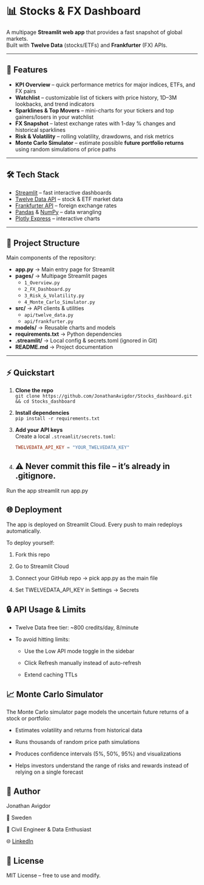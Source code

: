 # 📊 Stocks & FX Dashboard

A multipage **Streamlit web app** that provides a fast snapshot of global markets.  
Built with **Twelve Data** (stocks/ETFs) and **Frankfurter** (FX) APIs.

---

## 🚀 Features

- **KPI Overview** – quick performance metrics for major indices, ETFs, and FX pairs  
- **Watchlist** – customizable list of tickers with price history, 1D–3M lookbacks, and trend indicators  
- **Sparklines & Top Movers** – mini-charts for your tickers and top gainers/losers in your watchlist  
- **FX Snapshot** – latest exchange rates with 1-day % changes and historical sparklines  
- **Risk & Volatility** – rolling volatility, drawdowns, and risk metrics  
- **Monte Carlo Simulator** – estimate possible **future portfolio returns** using random simulations of price paths  

---

## 🛠️ Tech Stack

- [Streamlit](https://streamlit.io/) – fast interactive dashboards  
- [Twelve Data API](https://twelvedata.com/) – stock & ETF market data  
- [Frankfurter API](https://www.frankfurter.app/) – foreign exchange rates  
- [Pandas](https://pandas.pydata.org/) & [NumPy](https://numpy.org/) – data wrangling  
- [Plotly Express](https://plotly.com/python/plotly-express/) – interactive charts  

---

## 📂 Project Structure

Main components of the repository:

- **app.py** → Main entry page for Streamlit  
- **pages/** → Multipage Streamlit pages  
  - `1_Overview.py`  
  - `2_FX_Dashboard.py`  
  - `3_Risk_&_Volatility.py`  
  - `4_Monte_Carlo_Simulator.py`  
- **src/** → API clients & utilities  
  - `api/twelve_data.py`  
  - `api/frankfurter.py`  
- **models/** → Reusable charts and models  
- **requirements.txt** → Python dependencies  
- **.streamlit/** → Local config & secrets.toml (ignored in Git)  
- **README.md** → Project documentation  

---

## ⚡ Quickstart

1. **Clone the repo**  
   `git clone https://github.com/JonathanAvigdor/Stocks_dashboard.git && cd Stocks_dashboard`  

2. **Install dependencies**  
   `pip install -r requirements.txt`  

3. **Add your API keys**  
   Create a local `.streamlit/secrets.toml`:  
   ```toml
   TWELVEDATA_API_KEY = "YOUR_TWELVEDATA_KEY"

4. ## ⚠️ Never commit this file – it’s already in .gitignore.

Run the app
streamlit run app.py

## 🌐 Deployment

The app is deployed on Streamlit Cloud.
Every push to main redeploys automatically.

To deploy yourself:

1. Fork this repo

2. Go to Streamlit Cloud

3. Connect your GitHub repo → pick app.py as the main file

4. Set TWELVEDATA_API_KEY in Settings → Secrets

## 🔒 API Usage & Limits

* Twelve Data free tier: ~800 credits/day, 8/minute

* To avoid hitting limits:

  * Use the Low API mode toggle in the sidebar

  * Click Refresh manually instead of auto-refresh

  * Extend caching TTLs

## 📈 Monte Carlo Simulator

The Monte Carlo simulator page models the uncertain future returns of a stock or portfolio:

* Estimates volatility and returns from historical data

* Runs thousands of random price path simulations

* Produces confidence intervals (5%, 50%, 95%) and visualizations

* Helps investors understand the range of risks and rewards instead of relying on a single forecast

## 👤 Author

Jonathan Avigdor

📍 Sweden 

💼 Civil Engineer & Data Enthusiast

🌐 [LinkedIn](https://www.linkedin.com/in/jonathanavigdor/)

## 📜 License

MIT License – free to use and modify.


